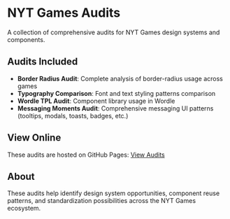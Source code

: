 # NYT Games Audits

A collection of comprehensive audits for NYT Games design systems and components.

## Audits Included

- **Border Radius Audit**: Complete analysis of border-radius usage across games
- **Typography Comparison**: Font and text styling patterns comparison  
- **Wordle TPL Audit**: Component library usage in Wordle
- **Messaging Moments Audit**: Comprehensive messaging UI patterns (tooltips, modals, toasts, badges, etc.)

## View Online

These audits are hosted on GitHub Pages: [View Audits](https://[username].github.io/nyt-games-audits/)

## About

These audits help identify design system opportunities, component reuse patterns, and standardization possibilities across the NYT Games ecosystem.

